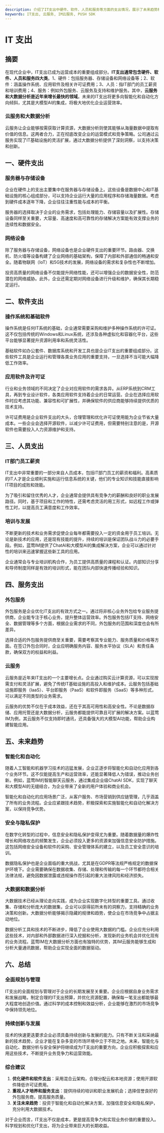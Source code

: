 ```yaml
---
description: 介绍了IT支出中硬件、软件、人员和服务等方面的支出情况，展示了未来趋势和建议，提出智能化、安全保护和数据分析的重要性。
keywords: IT支出, 云服务, IM云服务, PUSH SDK
---
```

# IT 支出

## 摘要

在现代企业中，IT支出已成为运营成本的重要组成部分。**IT支出通常包含硬件、软件、人员和服务四大类**。1、硬件：包括服务器、存储设备和网络设备等；2、软件：涵盖操作系统、应用软件及相关许可证费用；3、人员：指IT部门的员工薪资和培训费用；4、服务：例如外包服务、云服务及支持和维护服务。其中，**云服务和大数据分析是近年来增长最快的领域**。未来的IT支出将更多向智能化和自动化方向倾斜，尤其是大模型AI的集成，将极大地优化企业运营效率。

### 云服务和大数据分析

云服务让企业能够按需获取计算资源，大数据分析则使其能够从海量数据中提取有价值的信息。这两者合力，正在彻底改变企业的运营模式和竞争策略。公司通过云服务实现了IT基础设施的灵活扩展，通过大数据分析提供了深刻洞察，以支持决策和创新。

## 一、硬件支出

### 服务器与存储设备

企业在硬件上的支出主要集中在服务器与存储设备上。这些设备是数据中心和IT基础设施的核心组成部分，可以支持企业运行大量的应用程序和存储海量数据。考虑到硬件成本逐年下降，企业往往注重性能与成本的平衡。

服务器的选择取决于企业的业务需求，包括处理能力、存储容量以及扩展性。存储设备同样至关重要，大容量、高速度和高可靠性的存储解决方案能有效支撑业务的连续性和数据安全。

### 网络设备

除了服务器与存储设备，网络设备也是企业硬件支出的重要环节。路由器、交换机、防火墙等设备构建了企业网络的基础架构，保障了内部和外部通信的畅通和安全。随着物联网（IoT）和5G技术的发展，网络设备的需求和复杂性也不断增加。

投资高质量的网络设备不仅能提升网络性能，还可以增强企业的数据安全性，防范潜在的网络威胁。此外，企业还需定期对网络设备进行升级和维护，确保其长期稳定运行。

## 二、软件支出

### 操作系统和基础软件

操作系统是任何IT系统的基础，企业通常需要采购和维护多种操作系统的许可证。这不仅包括传统的Windows和Linux系统，还涉及各种虚拟化和容器化平台，这些平台能够显著提升资源利用率和系统灵活性。

基础软件如办公套件、数据库系统和开发工具也是企业IT支出的重要组成部分。这些软件工具是企业运行和管理各类业务应用的重要支持，一旦选择不当可能大幅降低工作效率。

### 应用软件及许可证

行业和业务领域的不同决定了企业对应用软件的需求各异。从ERP系统到CRM工具，再到专业设计软件，各类应用软件支持着企业的日常运营。企业在选择应用软件时应考虑其功能、兼容性和可扩展性，并确保软件的供应商能够持续提供优质的技术支持。

许可证费用是企业软件支出的大头，合理管理和优化许可证使用能为企业节省大量成本。一些企业会选择开源软件，以减少许可证费用，但需要特别注意的是，开源软件也需要投入人力资源维护和支持。

## 三、人员支出

### IT部门员工薪资

IT支出中非常重要的一部分来自人员成本，包括IT部门员工的薪资和福利。高素质的IT人才是企业顺利实施和运行信息系统的关键，他们的专业知识和技能直接影响IT项目的成败和效能。

为了吸引和留住优秀的人才，企业通常会提供具有竞争力的薪酬和良好的职业发展路径。同时，基于项目和工作的特性，还需考虑灵活的用工形式，如远程工作或弹性工时，以提高员工满意度和工作效率。

### 培训与发展

不断更新的技术和业务需求促使企业每年都需要投入一定的资金用于员工培训。无论是新技术的应用，还是现有技能的提升，持续的培训是保证团队战斗力的必要手段。例如，蓝莺IM提供了ChatAI和大模型AI的集成解决方案，企业可以通过针对性的培训来迅速掌握这些新工具的应用。

企业通常会与专业培训机构合作，为员工提供高质量的课程和认证。内部知识分享和导师制度同样是有效的培训形式，能在团队内部快速传播经验和知识。

## 四、服务支出

### 外包服务

外包服务是企业优化IT支出的有效方式之一。通过将非核心业务外包给专业服务提供商，企业能专注于核心业务，提升整体运营效率。外包服务包括IT支持、网络安全、数据管理等多个方面，根据企业需求的不同，外包服务的范围和深度也会有所差异。

选择合适的外包服务提供商至关重要，需要考察其专业能力、服务质量和价格等方面。在签订外包合同时，企业应明确服务内容、服务水平协议（SLA）和责任条款，确保双方的权益和利益。

### 云服务

云服务是近年来IT支出的一个主要增长点。企业通过购买云计算资源，可以实现按需支付和灵活扩展，避免了传统IT基础设施的高投入和维护成本。云服务包括基础设施即服务（IaaS）、平台即服务（PaaS）和软件即服务（SaaS）等多种形式，可以满足不同类型的业务需求。

云服务的优势不仅在于成本效益，还在于其高可用性和高安全性。不论是数据存储、应用托管还是大数据分析，云服务都能提供可靠且可扩展的解决方案。以蓝莺IM为例，其云服务不仅支持即时通讯，还具备强大的大模型AI功能，帮助企业构建智能应用。

## 五、未来趋势

### 智能化和自动化

随着人工智能和机器学习技术的迅猛发展，企业正逐步将智能化和自动化应用到各个业务环节。这不仅能提高生产和运营效率，还能显著降低人为错误，推动业务创新。例如，蓝莺IM的智能聊天云服务，通过集成企业级ChatAI SDK，实现了聊天和大模型AI的无缝结合，为企业带来了全新的用户体验和商业机会。

智能化和自动化的应用场景广泛，从客户服务、市场营销到供应链管理，几乎涵盖了所有的业务流程。企业应紧跟技术趋势，积极探索和实施智能化和自动化解决方案，以保持竞争优势。

### 安全与隐私保护

在数字化转型的过程中，信息安全和隐私保护变得尤为重要。随着数据量的爆炸性增长和网络攻击的频繁发生，企业必须投入更多的资源来加强信息安全防护措施。这包括网络安全设备和软件的采购、安全管理体系的建立，以及员工安全意识的培训。

数据隐私保护也是企业面临的重大挑战，尤其是在GDPR等法规严格规定的数据保护环境下。企业需要确保在数据收集、存储、处理和传输的每一个环节都符合相关法律法规，避免因数据泄露或违规操作而引起的重大法律风险和经济损失。

### 大数据和数据分析

大数据技术已经从理论走向实践，成为企业实现数字化转型的重要工具。通过收集、存储和分析庞大的数据集，企业可以获得前所未有的洞察力，支持精确的业务决策和创新。大数据分析能够揭示隐藏的规律和趋势，使企业在市场竞争中占据主动地位。

数据分析工具和技术的不断进步，降低了企业使用大数据的门槛。企业应充分利用这些技术，对内部和外部数据进行深入挖掘和分析，发现新的业务机会并优化现有的业务流程。蓝莺IM在大数据分析方面也有独特的优势，其IM云服务能够生成和分析大量通讯数据，帮助企业实现全面的数据驱动。

## 六、总结

### 全面规划与管理

IT支出的全面规划与管理对于企业的长期发展至关重要。企业应根据自身业务需求和发展战略，制定合理的IT支出预算，并优化资源配置，确保每一笔支出都能够最大程度地创造价值。通过科学的成本控制和效益分析，企业能够在激烈的市场竞争中保持领先地位。

### 持续创新与发展

技术的快速更迭要求企业必须具备持续创新与发展的能力。只有不断关注和采纳最新的技术趋势，企业才能在复杂多变的市场环境中立于不败之地。未来，智能化与自动化、数据分析与安全保护将继续成为IT支出的重要方向，企业应积极探索和应用这些技术，不断提升业务竞争力和运营效能。

### 综合建议

1. **优化硬件和软件支出**：采用混合云架构，合理分配云和本地资源；使用开源软件降低许可证费用。
2. **重视人才培养和服务支出**：提供持续的培训和职业发展机会；选择信誉良好的外包服务商，提高服务质量。
3. **关注未来趋势**：投资于智能化和自动化解决方案，加强信息安全和隐私保护，充分利用大数据技术。

对于企业而言，IT支出不仅是成本，更是提高竞争力和实现业务价值的重要投入。科学规划和优化IT支出，将为企业带来巨大的长期收益。